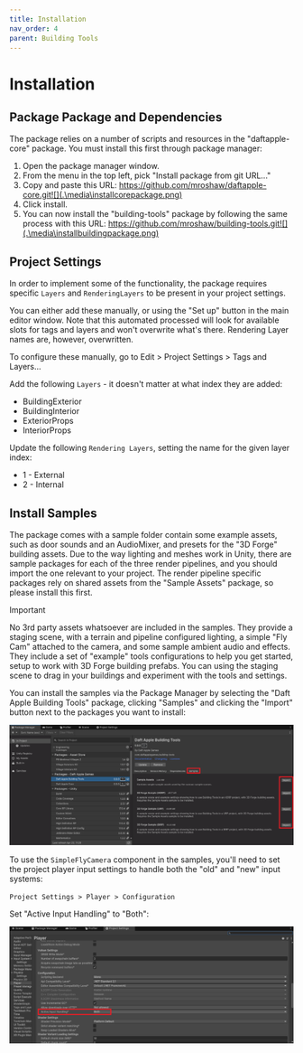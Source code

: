 ```yaml
---
title: Installation
nav_order: 4
parent: Building Tools
---
```


# Installation

## Package Package and Dependencies

The package relies on a number of scripts and resources in the "daftapple-core" package. You must install this first through package manager:

1. Open the package manager window.
2. From the menu in the top left, pick "Install package from git URL..."
3. Copy and paste this URL: https://github.com/mroshaw/daftapple-core.git![](.\media\installcorepackage.png)
4. Click install.
5. You can now install the "building-tools" package by following the same process with this URL: https://github.com/mroshaw/building-tools.git![](.\media\installbuildingpackage.png)

## Project Settings

In order to implement some of the functionality, the package requires specific `Layers` and `RenderingLayers` to be present in your project settings.

You can either add these manually, or using the "Set up" button in the main editor window. Note that this automated processed will look for available slots for tags and layers and won't overwrite what's there. Rendering Layer names are, however, overwritten.

To configure these manually, go to Edit > Project Settings > Tags and Layers...

Add the following `Layers` - it doesn't matter at what index they are added:

- BuildingExterior
- BuildingInterior
- ExteriorProps
- InteriorProps

Update the following `Rendering Layers`, setting the name for the given layer index:

- 1 - External
- 2 - Internal

## Install Samples

The package comes with a sample folder contain some example assets, such as door sounds and an AudioMixer, and presets for the "3D Forge" building assets. Due to the way lighting and meshes work in Unity, there are sample packages for each of the three render pipelines, and you should import the one relevant to your project. The render pipeline specific packages rely on shared assets from the "Sample Assets" package, so please install this first.

> [!IMPORTANT]
>
> No 3rd party assets whatsoever are included in the samples. They provide a staging scene, with a terrain and pipeline configured lighting, a simple "Fly Cam" attached to the camera, and some sample ambient audio and effects. They include a set of "example" tools configurations to help you get started, setup to work with 3D Forge building prefabs. You can using the staging scene to drag in your buildings and experiment with the tools and settings.

You can install the samples via the Package Manager by selecting the "Daft Apple Building Tools" package, clicking "Samples" and clicking the "Import" button next to the packages you want to install:

![](.\media\importsamples.png)

To use the `SimpleFlyCamera` component in the samples, you'll need to set the project player input settings to handle both the "old" and "new" input systems:

`Project Settings > Player > Configuration` 

Set "Active Input Handling" to "Both":

![](.\media\playerinputsettings.png)